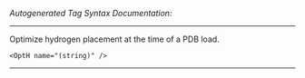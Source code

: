 _Autogenerated Tag Syntax Documentation:_

---
Optimize hydrogen placement at the time of a PDB load.

```
<OptH name="(string)" />
```



---
